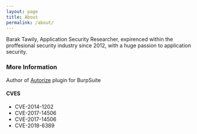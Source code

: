 ```yaml
---
layout: page
title: About
permalink: /about/
---
```


Barak Tawily, Application Security Researcher, expirenced within the proffesional security industry since 2012, with a huge passion to application security.

### More Information

Author of [Autorize](https://github.com/Quitten/Autorize) plugin for BurpSuite

#### CVES
* CVE-2014-1202
* CVE-2017-14506
* CVE-2017-14506
* CVE-2018-6389
